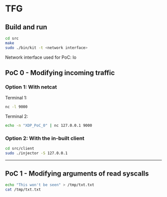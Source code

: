 # TFG
## Build and run
```bash
cd src
make
sudo ./bin/kit -t <network interface>
```
Network interface used for PoC: lo

## PoC 0 - Modifying incoming traffic
### Option 1: With netcat
Terminal 1:
```bash
nc -l 9000
```
Terminal 2:
```bash
echo -n "XDP_PoC_0" | nc 127.0.0.1 9000
```
### Option 2: With the in-built client
```bash
cd src/client
sudo ./injector -S 127.0.0.1
```

------------------
## PoC 1 - Modifying arguments of read syscalls
```bash
echo "This won't be seen" > /tmp/txt.txt
cat /tmp/txt.txt
```
